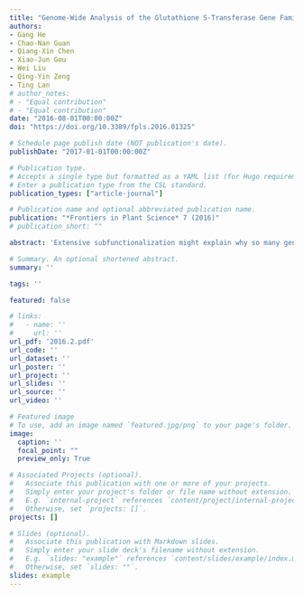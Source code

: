 ```yaml
---
title: "Genome-Wide Analysis of the Glutathione S-Transferase Gene Family in Capsella Rubella: Identification, Expression, and Biochemical Functions"
authors:
- Gang He
- Chao-Nan Guan
- Qiang-Xin Chen
- Xiao-Jun Gou
- Wei Liu
- Qing-Yin Zeng
- Ting Lan
# author_notes:
# - "Equal contribution"
# - "Equal contribution"
date: "2016-08-01T00:00:00Z"
doi: "https://doi.org/10.3389/fpls.2016.01325" 

# Schedule page publish date (NOT publication's date).
publishDate: "2017-01-01T00:00:00Z"

# Publication type.
# Accepts a single type but formatted as a YAML list (for Hugo requirements).
# Enter a publication type from the CSL standard.
publication_types: ["article-journal"]

# Publication name and optional abbreviated publication name.
publication: "*Frontiers in Plant Science* 7 (2016)"
# publication_short: ""

abstract: 'Extensive subfunctionalization might explain why so many genes have been maintained after gene duplication, which provides the engine for gene family expansion. However, it is still a particular challenge to trace the evolutionary dynamics and features of functional divergences in a supergene family over the course of evolution. In this study, we identified 49 Glutathione S-transferase (GST) genes from the Capsella rubella, a close relative of Arabidopsis thaliana and a member of the mustard family. Capsella GSTs can be categorized into eight classes, with tau and phi GSTs being the most numerous. The expansion of the two classes mainly occurs through tandem gene duplication, which results in tandem-arrayed gene clusters on chromosomes. By integrating phylogenetic analysis, expression patterns, and biochemical functions of Capsella and Arabidopsis GSTs, functional divergence, both in gene expression and enzymatic properties, were clearly observed in paralogous gene pairs in Capsella (even the most recent duplicates), and orthologous GSTs in Arabidopsis/Capsella. This study provides functional evidence for the expansion and organization of a large gene family in closely related species.'

# Summary. An optional shortened abstract.
summary: ''

tags: ''

featured: false

# links:
#   - name: ''
#     url: ''
url_pdf: '2016.2.pdf'
url_code: ''
url_dataset: ''
url_poster: ''
url_project: ''
url_slides: ''
url_source: ''
url_video: ''

# Featured image
# To use, add an image named `featured.jpg/png` to your page's folder. 
image:
  caption: ''
  focal_point: ""
  preview_only: True

# Associated Projects (optional).
#   Associate this publication with one or more of your projects.
#   Simply enter your project's folder or file name without extension.
#   E.g. `internal-project` references `content/project/internal-project/index.md`.
#   Otherwise, set `projects: []`.
projects: []

# Slides (optional).
#   Associate this publication with Markdown slides.
#   Simply enter your slide deck's filename without extension.
#   E.g. `slides: "example"` references `content/slides/example/index.md`.
#   Otherwise, set `slides: ""`.
slides: example
---
```



